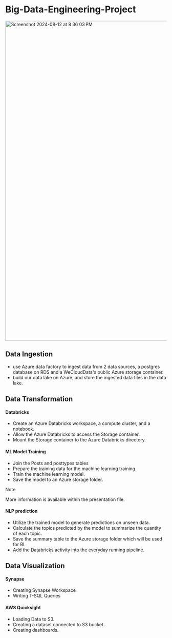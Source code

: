 # Big-Data-Engineering-Project

<img width="997" alt="Screenshot 2024-08-12 at 8 36 03 PM" src="https://github.com/user-attachments/assets/590dfcbe-e4b4-4cbb-b834-3b59c008e1de">

## Data Ingestion

- use Azure data factory to ingest data from 2 data sources, a postgres database on RDS and a WeCloudData's public Azure storage container. 
- build our data lake on Azure, and store the ingested data files in the data lake.

## Data Transformation

#### Databricks
- Create an Azure Databricks workspace, a compute cluster, and a notebook.
- Allow the Azure Databricks to access the Storage container.
- Mount the Storage container to the Azure Databricks directory.
  
#### ML Model Training
- Join the Posts and posttypes tables
- Prepare the training data for the machine learning training.
- Train the machine learning model.
- Save the model to an Azure storage folder.

> [!NOTE]
> More information is available within the presentation file.


#### NLP prediction
- Utilize the trained model to generate predictions on unseen data.
- Calculate the topics predicted by the model to summarize the quantity of each topic.
- Save the summary table to the Azure storage folder which will be used for BI.
- Add the Databricks activity into the everyday running pipeline.

## Data Visualization

#### Synapse
- Creating Synapse Workspace
- Writing T-SQL Queries

#### AWS Quicksight
- Loading Data to S3.
- Creating a dataset connected to S3 bucket.
- Creating dashboards.








